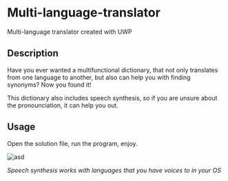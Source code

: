 # Multi-language-translator
Multi-language translator created with UWP

## Description
Have you ever wanted a multifunctional dictionary, that not only translates from one language to another, but also can help you with finding synonyms? Now you found it!

This dictionary also includes speech synthesis, so if you are unsure about the pronounciation, it can help you out.

## Usage

Open the solution file, run the program, enjoy.

![asd](https://i.imgur.com/ypa0gMJ.png)


*Speech synthesis works with languages that you have voices to in your OS*
